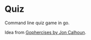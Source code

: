 # Quiz
Command line quiz game in go.

Idea from [Gophercises by Jon Calhoun](https://courses.calhoun.io/courses/cor_gophercises).
